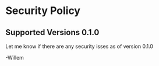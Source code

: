 # Security Policy

## Supported Versions 0.1.0

Let me know if there are any security isses as of version 0.1.0

-Willem
